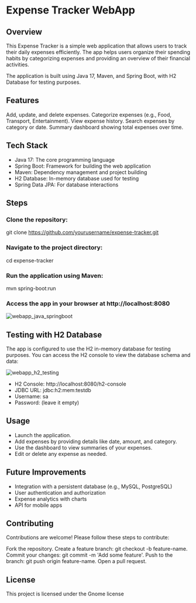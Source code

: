 # Expense Tracker WebApp
## Overview
This Expense Tracker is a simple web application that allows users to track their daily expenses efficiently. The app helps users organize their spending habits by categorizing expenses and providing an overview of their financial activities.

The application is built using Java 17, Maven, and Spring Boot, with H2 Database for testing purposes.
## Features
Add, update, and delete expenses.
Categorize expenses (e.g., Food, Transport, Entertainment).
View expense history.
Search expenses by category or date.
Summary dashboard showing total expenses over time.

## Tech Stack
 - Java 17: The core programming language
 - Spring Boot: Framework for building the web application
 - Maven: Dependency management and project building
 - H2 Database: In-memory database used for testing
 - Spring Data JPA: For database interactions

## Steps
### Clone the repository:
git clone https://github.com/yourusername/expense-tracker.git
### Navigate to the project directory:
cd expense-tracker
### Run the application using Maven:
mvn spring-boot:run
### Access the app in your browser at http://localhost:8080
![webapp_java_springboot](https://github.com/user-attachments/assets/2f92e80c-c4d8-4484-922f-d8e435184629)


## Testing with H2 Database
The app is configured to use the H2 in-memory database for testing purposes. You can access the H2 console to view the database schema and data:

![webapp_h2_testing](https://github.com/user-attachments/assets/60b12c80-270a-4687-99dc-8d339430228d)

 - H2 Console: http://localhost:8080/h2-console
 - JDBC URL: jdbc:h2:mem:testdb
 - Username: sa
 - Password: (leave it empty) 

## Usage
- Launch the application.
- Add expenses by providing details like date, amount, and category.
- Use the dashboard to view summaries of your expenses.
- Edit or delete any expense as needed.

## Future Improvements
- Integration with a persistent database (e.g., MySQL, PostgreSQL)
- User authentication and authorization
- Expense analytics with charts
- API for mobile apps

## Contributing
Contributions are welcome! Please follow these steps to contribute:

Fork the repository.
Create a feature branch: git checkout -b feature-name.
Commit your changes: git commit -m 'Add some feature'.
Push to the branch: git push origin feature-name.
Open a pull request.

## License
This project is licensed under the Gnome license
